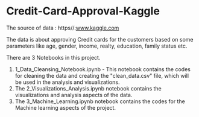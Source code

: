# Credit-Card-Approval-Kaggle

The source of data : https//:www.kaggle.com

The data is about approving Credit cards for the customers based on some parameters like age, gender, income, realty, education, family status etc. 

There are 3 Notebooks in this project.

1. 1_Data_Cleansing_Notebook.ipynb - This notebook contains the codes for cleaning the data and creating the "clean_data.csv" file, which will be used in the analysis and visualizations.
2.  The 2_Visualizations_Analysis.ipynb notebook contains the visualizations and analysis aspects of the data.  
3.  The 3_Machine_Learning.ipynb notebook contains the codes for the Machine learning aspects of the project.
